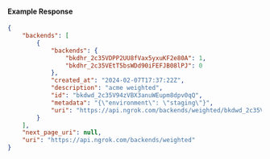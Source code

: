 <!-- Code generated for API Clients. DO NOT EDIT. -->

#### Example Response

```json
{
	"backends": [
		{
			"backends": {
				"bkdhr_2c35VDPP2UU8fVax5yxuKF2e80A": 1,
				"bkdhr_2c35VEtT5bsWDd90iFEFJB08lPJ": 0
			},
			"created_at": "2024-02-07T17:37:22Z",
			"description": "acme weighted",
			"id": "bkdwd_2c35V94zVBX3anuWEupm8dpv0qQ",
			"metadata": "{\"environment\": \"staging\"}",
			"uri": "https://api.ngrok.com/backends/weighted/bkdwd_2c35V94zVBX3anuWEupm8dpv0qQ"
		}
	],
	"next_page_uri": null,
	"uri": "https://api.ngrok.com/backends/weighted"
}
```
